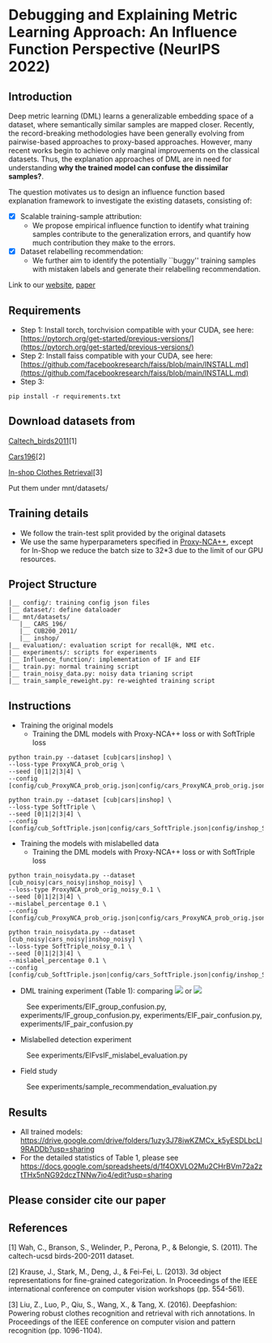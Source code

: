 
Debugging and Explaining Metric Learning Approach: An Influence Function Perspective (NeurIPS 2022)
==============================================================================

## Introduction
Deep metric learning (DML) learns a generalizable embedding space of a dataset, where semantically similar samples are mapped closer.
Recently, the record-breaking methodologies have been generally evolving from pairwise-based approaches to proxy-based approaches.
However, many recent works begin to achieve only marginal improvements on the classical datasets.
Thus, the explanation approaches of DML are in need for understanding
**why the trained model can confuse the dissimilar samples?**.

The question motivates us to design an influence function based explanation framework to investigate the existing datasets, consisting of:
- [x] Scalable training-sample attribution:
    - We propose empirical influence function to identify what training samples contribute to the generalization errors, and quantify how much contribution they make to the errors.
- [x] Dataset relabelling recommendation:
    - We further aim to identify the potentially ``buggy'' training samples with mistaken labels and generate their relabelling recommendation.

Link to our [website](https://sites.google.com/view/empirical-influence-function/), [paper]()

## Requirements
- Step 1: Install torch, torchvision compatible with your CUDA, see here: [https://pytorch.org/get-started/previous-versions/](https://pytorch.org/get-started/previous-versions/)
- Step 2: Install faiss compatible with your CUDA, see here: [https://github.com/facebookresearch/faiss/blob/main/INSTALL.md](https://github.com/facebookresearch/faiss/blob/main/INSTALL.md)
- Step 3: 
```
pip install -r requirements.txt
```

## Download datasets from
[Caltech_birds2011](http://www.vision.caltech.edu/datasets/cub_200_2011/)\[1\]

[Cars196](https://ai.stanford.edu/%7Ejkrause/cars/car_dataset.html)\[2\]

[In-shop Clothes Retrieval](https://mmlab.ie.cuhk.edu.hk/projects/DeepFashion/InShopRetrieval.html)\[3\]

Put them under mnt/datasets/

## Training details
- We follow the train-test split provided by the original datasets
- We use the same hyperparameters specified in [Proxy-NCA++](https://github.com/euwern/proxynca_pp), except for In-Shop we reduce the batch size to 32*3 due to the limit of our GPU resources.

## Project Structure
```
|__ config/: training config json files
|__ dataset/: define dataloader
|__ mnt/datasets/
   |__ CARS_196/
   |__ CUB200_2011/
   |__ inshop/
|__ evaluation/: evaluation script for recall@k, NMI etc.
|__ experiments/: scripts for experiments
|__ Influence_function/: implementation of IF and EIF
|__ train.py: normal training script
|__ train_noisy_data.py: noisy data trianing script
|__ train_sample_reweight.py: re-weighted training script
```

## Instructions
- Training the original models
  - Training the DML models with Proxy-NCA++ loss or with SoftTriple loss
```
python train.py --dataset [cub|cars|inshop] \
--loss-type ProxyNCA_prob_orig \
--seed [0|1|2|3|4] \
--config [config/cub_ProxyNCA_prob_orig.json|config/cars_ProxyNCA_prob_orig.json|config/inshop_ProxyNCA_prob_orig.json]
```
```
python train.py --dataset [cub|cars|inshop] \
--loss-type SoftTriple \
--seed [0|1|2|3|4] \
--config [config/cub_SoftTriple.json|config/cars_SoftTriple.json|config/inshop_SoftTriple.json]
```

- Training the models with mislabelled data
  - Training the DML models with Proxy-NCA++ loss or with SoftTriple loss
```
python train_noisydata.py --dataset [cub_noisy|cars_noisy|inshop_noisy] \
--loss-type ProxyNCA_prob_orig_noisy_0.1 \
--seed [0|1|2|3|4] \
--mislabel_percentage 0.1 \
--config [config/cub_ProxyNCA_prob_orig.json|config/cars_ProxyNCA_prob_orig.json|config/inshop_ProxyNCA_prob_orig.json]
```
```
python train_noisydata.py --dataset [cub_noisy|cars_noisy|inshop_noisy] \
--loss-type SoftTriple_noisy_0.1 \
--seed [0|1|2|3|4] \
--mislabel_percentage 0.1 \
--config [config/cub_SoftTriple.json|config/cars_SoftTriple.json|config/inshop_SoftTriple.json]
```

- DML training experiment (Table 1): comparing <img src="https://render.githubusercontent.com/render/math?math=\triangle d(p)"> or <img src="https://render.githubusercontent.com/render/math?math=\triangle d(G_p)">
  
  &nbsp;&nbsp;&nbsp;See experiments/EIF_group_confusion.py, experiments/IF_group_confusion.py, experiments/EIF_pair_confusion.py, experiments/IF_pair_confusion.py

- Mislabelled detection experiment

  &nbsp;&nbsp;&nbsp;See experiments/EIFvsIF_mislabel_evaluation.py

- Field study 

  &nbsp;&nbsp;&nbsp;See experiments/sample_recommendation_evaluation.py

## Results
- All trained models: https://drive.google.com/drive/folders/1uzy3J78iwKZMCx_k5yESDLbcLl9RADDb?usp=sharing
- For the detailed statistics of Table 1, please see https://docs.google.com/spreadsheets/d/1f4OXVLO2Mu2CHrBVm72a2ztTHx5nNG92dczTNNw7io4/edit?usp=sharing

## Please consider cite our paper

## References
[1] Wah, C., Branson, S., Welinder, P., Perona, P., & Belongie, S. (2011). The caltech-ucsd birds-200-2011 dataset.

[2] Krause, J., Stark, M., Deng, J., & Fei-Fei, L. (2013). 3d object representations for fine-grained categorization. In Proceedings of the IEEE international conference on computer vision workshops (pp. 554-561).

[3] Liu, Z., Luo, P., Qiu, S., Wang, X., & Tang, X. (2016). Deepfashion: Powering robust clothes recognition and retrieval with rich annotations. In Proceedings of the IEEE conference on computer vision and pattern recognition (pp. 1096-1104).
